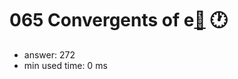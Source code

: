 065 Convergents of e[:link:](http://projecteuler.net/problem=65)  :clock1:
========================

- answer: 272 
- min used time: 0 ms

